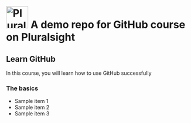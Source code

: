 # <a href='http://pluralsight.com'><img src='https://gillcleerenpluralsight.blob.core.windows.net/files/pluralsight.png' height='60' alt='Pluralsight Logo' /></a> A demo repo for GitHub course on Pluralsight

## Learn GitHub
In this course, you will learn how to use GitHub successfully

### The basics
- Sample item 1
- Sample item 2
- Sample item 3
